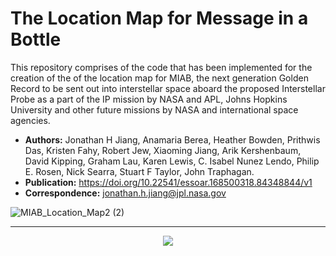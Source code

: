 # The Location Map for Message in a Bottle
This repository comprises of the code that has been implemented for the creation of the of the location map for MIAB, the next generation Golden Record to be sent out into interstellar space aboard the proposed Interstellar Probe as a part of the IP mission by NASA and APL, Johns Hopkins University and other future missions by NASA and international space agencies. 

- **Authors:** Jonathan H Jiang, Anamaria Berea, Heather Bowden, Prithwis Das, Kristen Fahy, Robert Jew, Xiaoming Jiang, Arik Kershenbaum, David Kipping, Graham Lau, Karen Lewis, C. Isabel Nunez Lendo, Philip E. Rosen, Nick Searra, Stuart F Taylor, John Traphagan.
- **Publication:** https://doi.org/10.22541/essoar.168500318.84348844/v1
- **Correspondence:** jonathan.h.jiang@jpl.nasa.gov

![MIAB_Location_Map2 (2)](https://user-images.githubusercontent.com/72024767/227727692-d02e11c9-f1ab-4bc5-9dd6-e7e16d526d0b.png)

-------------------------------------------------------------------------------------------------------------------------------------
<p align="center">
  <img src="https://planetaryprotection.jpl.nasa.gov/resources/img/layout/logo_nasa_trio_black@2x.png">
</p>  



